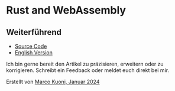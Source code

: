 # Rust and WebAssembly

## Weiterführend
* [Source Code](https://github.com/marcokuoni/public_doc/tree/main/essays/12_rust_and_webassembly)
* [English Version](https://github.com/marcokuoni/public_doc/tree/main/essays/12_rust_and_webassembly/README.md)

Ich bin gerne bereit den Artikel zu präzisieren, erweitern oder zu korrigieren. Schreibt ein Feedback oder meldet euch direkt bei mir.

Erstellt von [Marco Kuoni, Januar 2024](https://marcokuoni.ch)